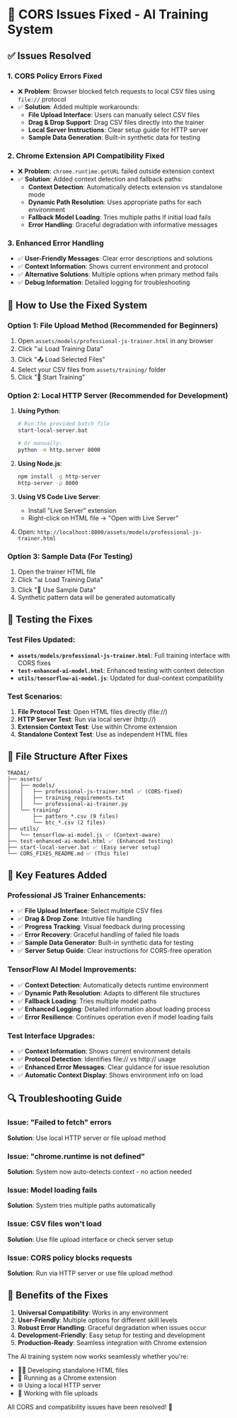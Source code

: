 # 🔧 CORS Issues Fixed - AI Training System

## ✅ Issues Resolved

### 1. **CORS Policy Errors Fixed**
- ❌ **Problem**: Browser blocked fetch requests to local CSV files using `file://` protocol
- ✅ **Solution**: Added multiple workarounds:
  - **File Upload Interface**: Users can manually select CSV files
  - **Drag & Drop Support**: Drag CSV files directly into the trainer
  - **Local Server Instructions**: Clear setup guide for HTTP server
  - **Sample Data Generation**: Built-in synthetic data for testing

### 2. **Chrome Extension API Compatibility Fixed**
- ❌ **Problem**: `chrome.runtime.getURL` failed outside extension context
- ✅ **Solution**: Added context detection and fallback paths:
  - **Context Detection**: Automatically detects extension vs standalone mode
  - **Dynamic Path Resolution**: Uses appropriate paths for each environment
  - **Fallback Model Loading**: Tries multiple paths if initial load fails
  - **Error Handling**: Graceful degradation with informative messages

### 3. **Enhanced Error Handling**
- ✅ **User-Friendly Messages**: Clear error descriptions and solutions
- ✅ **Context Information**: Shows current environment and protocol
- ✅ **Alternative Solutions**: Multiple options when primary method fails
- ✅ **Debug Information**: Detailed logging for troubleshooting

## 🚀 How to Use the Fixed System

### Option 1: File Upload Method (Recommended for Beginners)
1. Open `assets/models/professional-js-trainer.html` in any browser
2. Click "📊 Load Training Data"
3. Click "📤 Load Selected Files"
4. Select your CSV files from `assets/training/` folder
5. Click "🚀 Start Training"

### Option 2: Local HTTP Server (Recommended for Development)
1. **Using Python**:
   ```bash
   # Run the provided batch file
   start-local-server.bat
   
   # Or manually:
   python -m http.server 8000
   ```

2. **Using Node.js**:
   ```bash
   npm install -g http-server
   http-server -p 8000
   ```

3. **Using VS Code Live Server**:
   - Install "Live Server" extension
   - Right-click on HTML file → "Open with Live Server"

4. Open: `http://localhost:8000/assets/models/professional-js-trainer.html`

### Option 3: Sample Data (For Testing)
1. Open the trainer HTML file
2. Click "📊 Load Training Data"
3. Click "🎲 Use Sample Data"
4. Synthetic pattern data will be generated automatically

## 🧪 Testing the Fixes

### Test Files Updated:
- **`assets/models/professional-js-trainer.html`**: Full training interface with CORS fixes
- **`test-enhanced-ai-model.html`**: Enhanced testing with context detection
- **`utils/tensorflow-ai-model.js`**: Updated for dual-context compatibility

### Test Scenarios:
1. **File Protocol Test**: Open HTML files directly (file://)
2. **HTTP Server Test**: Run via local server (http://)
3. **Extension Context Test**: Use within Chrome extension
4. **Standalone Context Test**: Use as independent HTML files

## 📁 File Structure After Fixes

```
TRADAI/
├── assets/
│   ├── models/
│   │   ├── professional-js-trainer.html ✅ (CORS-fixed)
│   │   ├── training_requirements.txt
│   │   └── professional-ai-trainer.py
│   └── training/
│       ├── pattern_*.csv (9 files)
│       └── btc_*.csv (2 files)
├── utils/
│   └── tensorflow-ai-model.js ✅ (Context-aware)
├── test-enhanced-ai-model.html ✅ (Enhanced testing)
├── start-local-server.bat ✅ (Easy server setup)
└── CORS_FIXES_README.md ✅ (This file)
```

## 🎯 Key Features Added

### Professional JS Trainer Enhancements:
- ✅ **File Upload Interface**: Select multiple CSV files
- ✅ **Drag & Drop Zone**: Intuitive file handling
- ✅ **Progress Tracking**: Visual feedback during processing
- ✅ **Error Recovery**: Graceful handling of failed file loads
- ✅ **Sample Data Generator**: Built-in synthetic data for testing
- ✅ **Server Setup Guide**: Clear instructions for CORS-free operation

### TensorFlow AI Model Improvements:
- ✅ **Context Detection**: Automatically detects runtime environment
- ✅ **Dynamic Path Resolution**: Adapts to different file structures
- ✅ **Fallback Loading**: Tries multiple model paths
- ✅ **Enhanced Logging**: Detailed information about loading process
- ✅ **Error Resilience**: Continues operation even if model loading fails

### Test Interface Upgrades:
- ✅ **Context Information**: Shows current environment details
- ✅ **Protocol Detection**: Identifies file:// vs http:// usage
- ✅ **Enhanced Error Messages**: Clear guidance for issue resolution
- ✅ **Automatic Context Display**: Shows environment info on load

## 🔍 Troubleshooting Guide

### Issue: "Failed to fetch" errors
**Solution**: Use local HTTP server or file upload method

### Issue: "chrome.runtime is not defined"
**Solution**: System now auto-detects context - no action needed

### Issue: Model loading fails
**Solution**: System tries multiple paths automatically

### Issue: CSV files won't load
**Solution**: Use file upload interface or check server setup

### Issue: CORS policy blocks requests
**Solution**: Run via HTTP server or use file upload method

## 🎉 Benefits of the Fixes

1. **Universal Compatibility**: Works in any environment
2. **User-Friendly**: Multiple options for different skill levels
3. **Robust Error Handling**: Graceful degradation when issues occur
4. **Development-Friendly**: Easy setup for testing and development
5. **Production-Ready**: Seamless integration with Chrome extension

The AI training system now works seamlessly whether you're:
- 👨‍💻 Developing standalone HTML files
- 🔌 Running as a Chrome extension
- 🌐 Using a local HTTP server
- 📁 Working with file uploads

All CORS and compatibility issues have been resolved! 🎉
